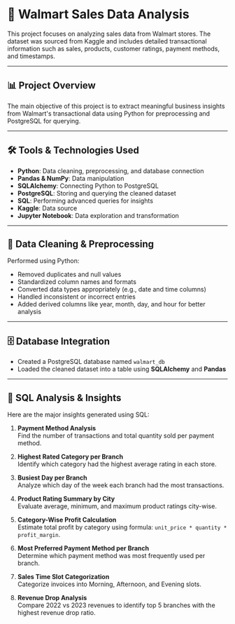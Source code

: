 # 🛒 Walmart Sales Data Analysis

This project focuses on analyzing sales data from Walmart stores. The dataset was sourced from Kaggle and includes detailed transactional information such as sales, products, customer ratings, payment methods, and timestamps.

---

## 📊 Project Overview

The main objective of this project is to extract meaningful business insights from Walmart's transactional data using Python for preprocessing and PostgreSQL for querying.

---

## 🛠 Tools & Technologies Used

- **Python**: Data cleaning, preprocessing, and database connection
- **Pandas & NumPy**: Data manipulation
- **SQLAlchemy**: Connecting Python to PostgreSQL
- **PostgreSQL**: Storing and querying the cleaned dataset
- **SQL**: Performing advanced queries for insights
- **Kaggle**: Data source
- **Jupyter Notebook**: Data exploration and transformation


---

## 🧹 Data Cleaning & Preprocessing

Performed using Python:
- Removed duplicates and null values
- Standardized column names and formats
- Converted data types appropriately (e.g., date and time columns)
- Handled inconsistent or incorrect entries
- Added derived columns like year, month, day, and hour for better analysis

---

## 🗄 Database Integration

- Created a PostgreSQL database named `walmart_db`
- Loaded the cleaned dataset into a table using **SQLAlchemy** and **Pandas**


---

## 📌 SQL Analysis & Insights

Here are the major insights generated using SQL:

1. **Payment Method Analysis**  
   Find the number of transactions and total quantity sold per payment method.

2. **Highest Rated Category per Branch**  
   Identify which category had the highest average rating in each store.

3. **Busiest Day per Branch**  
   Analyze which day of the week each branch had the most transactions.

4. **Product Rating Summary by City**  
   Evaluate average, minimum, and maximum product ratings city-wise.

5. **Category-Wise Profit Calculation**  
   Estimate total profit by category using formula: `unit_price * quantity * profit_margin`.

6. **Most Preferred Payment Method per Branch**  
   Determine which payment method was most frequently used per branch.

7. **Sales Time Slot Categorization**  
   Categorize invoices into Morning, Afternoon, and Evening slots.

8. **Revenue Drop Analysis**  
   Compare 2022 vs 2023 revenues to identify top 5 branches with the highest revenue drop ratio.



